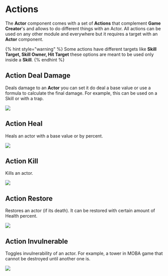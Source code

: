 # Actions

The **Actor** component comes with a set of **Actions** that complement **Game Creator**'s and allows to do different things with an Actor. All actions can be used on any other module and everywhere but it requires a target with an **Actor** component.

{% hint style="warning" %}
Some actions have different targets like **Skill Target, Skill Owner, Hit Target** these options are meant to be used only inside a **Skill**.
{% endhint %}

## Action Deal Damage

Deals damage to an **Actor** you can set it do deal a base value or use a formula to calculate the final damage. For example, this can be used on a Skill or with a trap.

![](../../../.gitbook/assets/Actor\_Actions\_01.png)

## Action Heal

Heals an actor with a base value or by percent.

![](../../../.gitbook/assets/Actor\_Actions\_02.png)

## Action Kill

Kills an actor.&#x20;

![](../../../.gitbook/assets/Actor\_Actions\_03.png)

## Action Restore

Restores an actor (if its death). It can be restored with certain amount of Health percent.

![](../../../.gitbook/assets/Actor\_Actions\_04.png)

## Action Invulnerable

Toggles invulnerability of an actor. For example, a tower in MOBA game that cannot be destroyed until another one is.

![](../../../.gitbook/assets/Actor\_Actions\_05.png)
